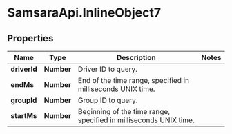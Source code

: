 # SamsaraApi.InlineObject7

## Properties
Name | Type | Description | Notes
------------ | ------------- | ------------- | -------------
**driverId** | **Number** | Driver ID to query. | 
**endMs** | **Number** | End of the time range, specified in milliseconds UNIX time. | 
**groupId** | **Number** | Group ID to query. | 
**startMs** | **Number** | Beginning of the time range, specified in milliseconds UNIX time. | 


